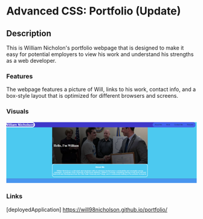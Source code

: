 # Advanced CSS: Portfolio (Update)

## Description

This is William Nicholon's portfolio webpage that is designed to make 
it easy for potential employers to view his work and understand his
strengths as a web developer.

### Features

The webpage features a picture of Will, links to his work,
contact info, and a box-style layout that is optimized for different
browsers and screens.

### Visuals

![screenshot top](./Assets/Images/top.png)





### Links
[deployedApplication] https://will98nicholson.github.io/portfolio/

